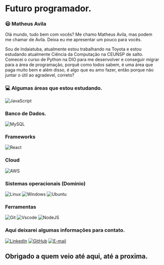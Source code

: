 # Futuro programador.

### 😃 Matheus Avila

Olá mundo, tudo bem com vocês? Me chamo Matheus Avila, mas podem me chamar de Avila. Deixa eu me apresentar um pouco para vocês.

Sou de Indaiatuba, atualmente estou trabalhando na Toyota e estou estudando atualmente Ciência da Computação na CEUNSP de salto. Comecei o curso de Python na DIO para me desenvolver e conseguir migrar para a área de programação, porquê como todos sabem, é uma área que paga muito bem e além disso, é algo que eu amo fazer, então porque não juntar o útil ao agradevel, correto? 

### 💻 Algumas áreas que estou estudando.

![JavaScript](https://img.shields.io/badge/JavaScript-F7DF1E?style=for-the-badge&logo=javascript&logoColor=black)

### Banco de Dados.

![MySQL](https://img.shields.io/badge/MySQL-00000F?style=for-the-badge&logo=mysql&logoColor=white)

### Frameworks

![React](https://img.shields.io/badge/React-20232A?style=for-the-badge&logo=react&logoColor=61DAFB)

### Cloud 

![AWS](https://img.shields.io/badge/AWS-000.svg?style=for-the-badge&logo=amazon-aws&logoColor=white)

### Sistemas operacionais (Dominio)

![Linux](https://img.shields.io/badge/Linux-000?style=for-the-badge&logo=linux&logoColor=FCC624)
![Windows](https://img.shields.io/badge/Windows-000?style=for-the-badge&logo=windows&logoColor=2CA5E0)
![Ubuntu](https://img.shields.io/badge/Ubuntu-35495E?style=for-the-badge&logo=ubuntu&logoColor=2CA5E0)

### Ferramentas 

![Git](https://img.shields.io/badge/GIT-E44C30?style=for-the-badge&logo=git&logoColor=white)
![Vscode](https://img.shields.io/badge/Vscode-007ACC?style=for-the-badge&logo=visual-studio-code&logoColor=white)
![NodeJS](https://img.shields.io/badge/node.js-6DA55F?style=for-the-badge&logo=node.js&logoColor=white)


### Aqui deixarei algumas informações para contato.

[![LinkedIn](https://img.shields.io/badge/LinkedIn-0077B5?style=for-the-badge&logo=linkedin&logoColor=white)](https://www.linkedin.com/in/matheusapavila//)
[![GitHub](https://img.shields.io/badge/GitHub-100000?style=for-the-badge&logo=github&logoColor=white)](https://github.com/pymathavila)
[![E-mail](https://img.shields.io/badge/-Email-000?style=for-the-badge&logo=microsoft-outlook&logoColor=007BFF)](mailto:matheusapavila@outlook.com.br)

## Obrigado a quem veio até aqui, até a proxima.


